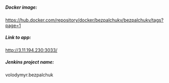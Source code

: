 ##### Docker image:
https://hub.docker.com/repository/docker/bezpalchukv/bezpalchukv/tags?page=1

##### Link to app:
http://3.11.194.230:3033/

##### Jenkins project name:
volodymyr.bezpalchuk
